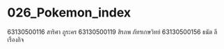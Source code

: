 # 026_Pokemon_index
63130500116 สาริศา ภูระคร 63130500119 สิรภพ ภัทรเกษวิทย์ 63130500156 ธนัต ลีเรืองกิจ
